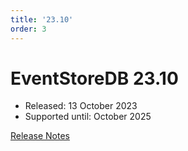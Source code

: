 ```yaml
---
title: '23.10'
order: 3
---
```


# EventStoreDB 23.10

* Released: 13 October 2023
* Supported until: October 2025

[Release Notes](https://docs.kurrent.io/server/v23.10/release-schedule/release-notes)
